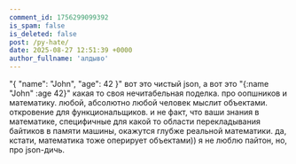 ```yaml
---
comment_id: 1756299099392
is_spam: false
is_deleted: false
post: /py-hate/
date: 2025-08-27 12:51:39 +0000
author_fullname: 'алдыво'
---
```


"{
  "name": "John",
  "age": 42
}" вот это чистый json, а вот это "{:name "John"
 :age 42}" какая то своя нечитабельная поделка. про оопшников и математику. любой, абсолютно любой человек мыслит объектами. откровение для функциональщиков. и не факт, что ваши знания в математике, специфичные для какой то области перекладывания байтиков в памяти машины, окажутся глубже реальной математики. да, кстати, математика тоже оперирует объектами)) я не люблю пайтон, но, про json-дичь.
